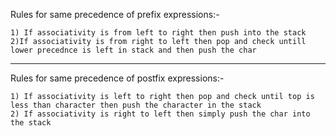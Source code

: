 Rules for same precedence of prefix expressions:-

    1) If associativity is from left to right then push into the stack
    2)If associativity is from right to left then pop and check untill lower precednce is left in stack and then push the char
 ----------------------------------------------------------------------------------------------------------------------------------------
 Rules for same precedence of postfix expressions:-
 
    1) If associativity is left to right then pop and check until top is less than character then push the character in the stack
    2) If associativity is right to left then simply push the char into the stack
